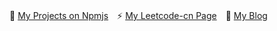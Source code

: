 🌱 [My Projects on Npmjs](https://www.npmjs.com/~mantoufan)　⚡ [My Leetcode-cn Page](https://leetcode-cn.com/u/mantoufan/)　💬 [My Blog](https://yu.mantoufan.com/)

<!--
**mantoufan/mantoufan** is a ✨ _special_ ✨ repository because its `README.md` (this file) appears on your GitHub profile.

Here are some ideas to get you started:

- 🔭 I’m currently working on ...
- 🌱 I’m currently learning ...
- 👯 I’m looking to collaborate on ...
- 🤔 I’m looking for help with ...
- 💬 Ask me about ...
- 📫 How to reach me: ...
- 😄 Pronouns: ...
- ⚡ Fun fact: ...
-->
